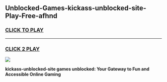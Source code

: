
## Unblocked-Games-kickass-unblocked-site-Play-Free-afhnd
<h3>
<a href="https://premium76.site?title=kickass-unblocked-site&ref=18A1">CLICK TO PLAY</a></h3>
<hr>

<h3>
<a href="https://premium76.site?title=kickass-unblocked-site&ref=18A1">CLICK 2 PLAY</a>
  
</h3>

<a href="https://premium76.site?title=kickass-unblocked-site&ref=18A1"><img src="https://clearcache.store/games.png"></a>


**kickass-unblocked-site games unblocked: Your Gateway to Fun and Accessible Online Gaming**
